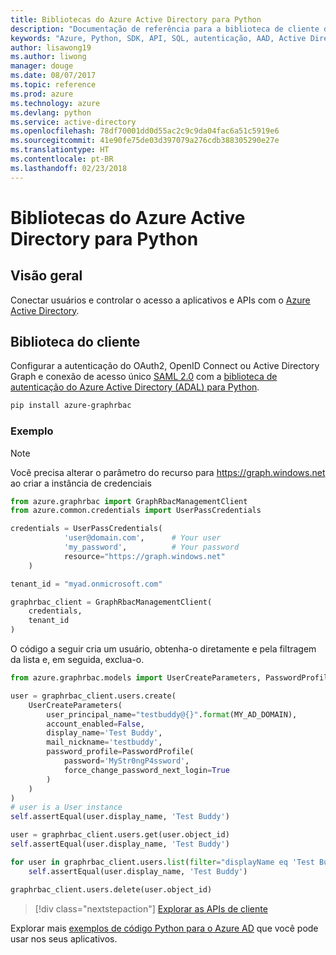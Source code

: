 ```yaml
---
title: Bibliotecas do Azure Active Directory para Python
description: "Documentação de referência para a biblioteca de cliente de Python para o Azure Active Directory"
keywords: "Azure, Python, SDK, API, SQL, autenticação, AAD, Active Directory, Graph, OAuth 2.0"
author: lisawong19
ms.author: liwong
manager: douge
ms.date: 08/07/2017
ms.topic: reference
ms.prod: azure
ms.technology: azure
ms.devlang: python
ms.service: active-directory
ms.openlocfilehash: 78df70001dd0d55ac2c9c9da04fac6a51c5919e6
ms.sourcegitcommit: 41e90fe75de03d397079a276cdb388305290e27e
ms.translationtype: HT
ms.contentlocale: pt-BR
ms.lasthandoff: 02/23/2018
---
```

# <a name="azure-active-directory-libraries-for-python"></a>Bibliotecas do Azure Active Directory para Python

## <a name="overview"></a>Visão geral

Conectar usuários e controlar o acesso a aplicativos e APIs com o [Azure Active Directory](/azure/active-directory/active-directory-whatis).

## <a name="client-library"></a>Biblioteca do cliente

Configurar a autenticação do OAuth2, OpenID Connect ou Active Directory Graph e conexão de acesso único [SAML 2.0](https://docs.microsoft.com/azure/active-directory/develop/active-directory-saml-protocol-reference) com a [biblioteca de autenticação do Azure Active Directory (ADAL) para Python](https://github.com/AzureAD/azure-activedirectory-library-for-python).

```bash
pip install azure-graphrbac
```

### <a name="example"></a>Exemplo
> [!NOTE]
> Você precisa alterar o parâmetro do recurso para https://graph.windows.net ao criar a instância de credenciais

```python
from azure.graphrbac import GraphRbacManagementClient
from azure.common.credentials import UserPassCredentials

credentials = UserPassCredentials(
            'user@domain.com',      # Your user
            'my_password',          # Your password
            resource="https://graph.windows.net"
    )

tenant_id = "myad.onmicrosoft.com"

graphrbac_client = GraphRbacManagementClient(
    credentials,
    tenant_id
)
```
O código a seguir cria um usuário, obtenha-o diretamente e pela filtragem da lista e, em seguida, exclua-o.
```python
from azure.graphrbac.models import UserCreateParameters, PasswordProfile

user = graphrbac_client.users.create(
    UserCreateParameters(
        user_principal_name="testbuddy@{}".format(MY_AD_DOMAIN),
        account_enabled=False,
        display_name='Test Buddy',
        mail_nickname='testbuddy',
        password_profile=PasswordProfile(
            password='MyStr0ngP4ssword',
            force_change_password_next_login=True
        )
    )
)
# user is a User instance
self.assertEqual(user.display_name, 'Test Buddy')

user = graphrbac_client.users.get(user.object_id)
self.assertEqual(user.display_name, 'Test Buddy')

for user in graphrbac_client.users.list(filter="displayName eq 'Test Buddy'"):
    self.assertEqual(user.display_name, 'Test Buddy')

graphrbac_client.users.delete(user.object_id)
```

> [!div class="nextstepaction"]
> [Explorar as APIs de cliente](/python/api/overview/azure/activedirectory/client)

Explorar mais [exemplos de código Python para o Azure AD](https://azure.microsoft.com/en-us/resources/samples/?term=active+directory&platform=python) que você pode usar nos seus aplicativos.